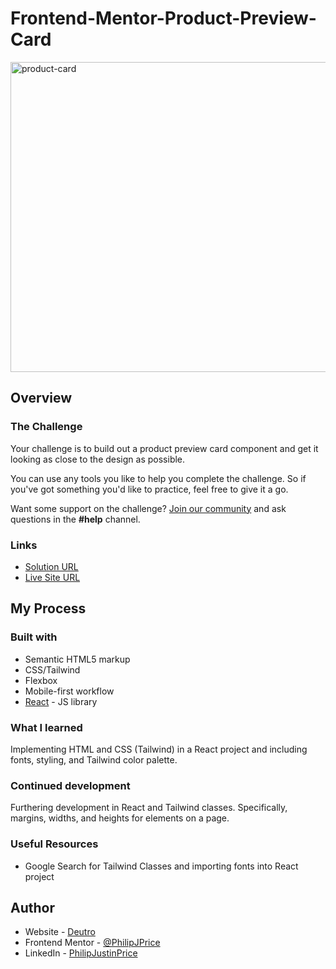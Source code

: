 # Frontend-Mentor-Product-Preview-Card
<img width="723" height="496" alt="product-card" src="https://github.com/user-attachments/assets/7a500333-344a-43d8-9a3a-89fde53c99c2" />

## Overview

### The Challenge

Your challenge is to build out a product preview card component and get it looking as close to the design as possible.

You can use any tools you like to help you complete the challenge. So if you've got something you'd like to practice, feel free to give it a go.

Want some support on the challenge? [Join our community](https://www.frontendmentor.io/community) and ask questions in the **#help** channel.

### Links

- [Solution URL]()
- [Live Site URL](https://philipjprice.github.io/Frontend-Mentor-Product-Preview-Card/)

## My Process

### Built with

- Semantic HTML5 markup
- CSS/Tailwind
- Flexbox
- Mobile-first workflow
- [React](https://reactjs.org/) - JS library

### What I learned

Implementing HTML and CSS (Tailwind) in a React project and including fonts, styling, and Tailwind color palette.

### Continued development

Furthering development in React and Tailwind classes. Specifically, margins, widths, and heights for elements on a page.

### Useful Resources

- Google Search for Tailwind Classes and importing fonts into React project

## Author

- Website - [Deutro](https://www.deutro.com)
- Frontend Mentor - [@PhilipJPrice](https://www.frontendmentor.io/profile/PhilipJPrice)
- LinkedIn - [PhilipJustinPrice](https://linkedin.com/in/philipjustinprice/)
